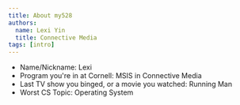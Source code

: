 ```yaml
---
title: About my528
authors:
  name: Lexi Yin
  title: Connective Media
tags: [intro]
---
```


- Name/Nickname: Lexi
- Program you're in at Cornell: MSIS in Connective Media
- Last TV show you binged, or a movie you watched: Running Man
- Worst CS Topic: Operating System

